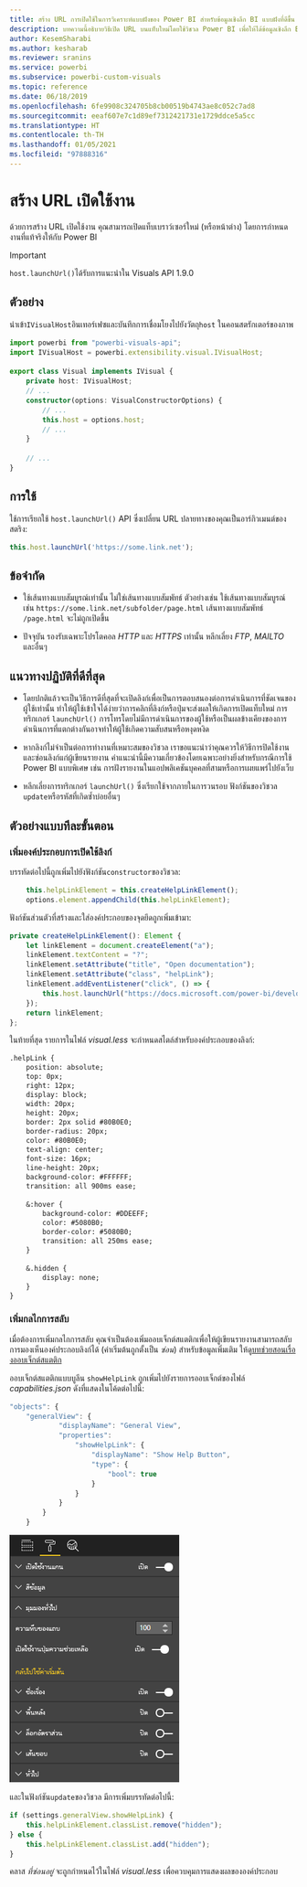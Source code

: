 ```yaml
---
title: สร้าง URL การเปิดใช้ในการวิเคราะห์แบบฝังของ Power BI สำหรับข้อมูลเชิงลึก BI แบบฝังที่ดีขึ้น
description: บทความนี้อธิบายวิธีเปิด URL บนแท็บใหม่โดยใช้วิชวล Power BI เพื่อให้ได้ข้อมูลเชิงลึก BI แบบฝังที่ดีขึ้นโดยใช้การวิเคราะห์แบบฝังตัวของ Power BI
author: KesemSharabi
ms.author: kesharab
ms.reviewer: sranins
ms.service: powerbi
ms.subservice: powerbi-custom-visuals
ms.topic: reference
ms.date: 06/18/2019
ms.openlocfilehash: 6fe9908c324705b8cb00519b4743ae8c052c7ad8
ms.sourcegitcommit: eeaf607e7c1d89ef7312421731e1729ddce5a5cc
ms.translationtype: HT
ms.contentlocale: th-TH
ms.lasthandoff: 01/05/2021
ms.locfileid: "97888316"
---
```

# <a name="create-a-launch-url"></a>สร้าง URL เปิดใช้งาน

ด้วยการสร้าง URL เปิดใช้งาน คุณสามารถเปิดแท็บเบราว์เซอร์ใหม่ (หรือหน้าต่าง) โดยการกำหนดงานที่แท้จริงให้กับ Power BI

> [!IMPORTANT]
> `host.launchUrl()`ได้รับการแนะนำใน Visuals API 1.9.0

## <a name="sample"></a>ตัวอย่าง

นำเข้า`IVisualHost`อินเทอร์เฟซและบันทึกการเชื่อมโยงไปยังวัตถุ`host` ในคอนสตรักเตอร์ของภาพ

```typescript
import powerbi from "powerbi-visuals-api";
import IVisualHost = powerbi.extensibility.visual.IVisualHost;

export class Visual implements IVisual {
    private host: IVisualHost;
    // ...
    constructor(options: VisualConstructorOptions) {
        // ...
        this.host = options.host;
        // ...
    }

    // ...
}
```

## <a name="usage"></a>การใช้

ใช้การเรียกใช้ `host.launchUrl()` API ซึ่งเปลี่ยน URL ปลายทางของคุณเป็นอาร์กิวเมนต์ของสตริง:

```typescript
this.host.launchUrl('https://some.link.net');
```

## <a name="restrictions"></a>ข้อจำกัด

* ใช้เส้นทางแบบสัมบูรณ์เท่านั้น ไม่ใช่เส้นทางแบบสัมพัทธ์ ตัวอย่างเช่น ใช้เส้นทางแบบสัมบูรณ์ เช่น `https://some.link.net/subfolder/page.html` เส้นทางแบบสัมพัทธ์ `/page.html` จะไม่ถูกเปิดขึ้น

* ปัจจุบัน รองรับเฉพาะโปรโตคอล *HTTP* และ *HTTPS* เท่านั้น หลีกเลี่ยง *FTP*, *MAILTO* และอื่นๆ

## <a name="best-practices"></a>แนวทางปฏิบัติที่ดีที่สุด

* โดยปกติแล้วจะเป็นวิธีการดีที่สุดที่จะเปิดลิงก์เพื่อเป็นการตอบสนองต่อการดำเนินการที่ชัดเจนของผู้ใช้เท่านั้น ทำให้ผู้ใช้เข้าใจได้ง่ายว่าการคลิกที่ลิงก์หรือปุ่มจะส่งผลให้เกิดการเปิดแท็บใหม่ การทริกเกอร์ `launchUrl()` การโทรโดยไม่มีการดำเนินการของผู้ใช้หรือเป็นผลข้างเคียงของการดำเนินการที่แตกต่างกันอาจทำให้ผู้ใช้เกิดความสับสนหรือหงุดหงิด

* หากลิงก์ไม่จำเป็นต่อการทำงานที่เหมาะสมของวิชวล เราขอแนะนำว่าคุณควรให้วิธีการปิดใช้งานและซ่อนลิงก์แก่ผู้เขียนรายงาน คำแนะนำนี้มีความเกี่ยวข้องโดยเฉพาะอย่างยิ่งสำหรับกรณีการใช้ Power BI แบบพิเศษ เช่น การฝังรายงานในแอปพลิเคชันบุคคลที่สามหรือการเผยแพร่ไปยังเว็บ

* หลีกเลี่ยงการทริกเกอร์ `launchUrl()` ซึ่งเรียกใช้จากภายในการวนรอบ ฟังก์ชันของวิชวล `update`หรือรหัสที่เกิดซ้ำบ่อยอื่นๆ

## <a name="a-step-by-step-example"></a>ตัวอย่างแบบทีละขั้นตอน

### <a name="add-a-link-launching-element"></a>เพิ่มองค์ประกอบการเปิดใช้ลิงก์

บรรทัดต่อไปนี้ถูกเพิ่มไปยังฟังก์ชัน`constructor`ของวิชวล:

```typescript
    this.helpLinkElement = this.createHelpLinkElement();
    options.element.appendChild(this.helpLinkElement);
```

ฟังก์ชันส่วนตัวที่สร้างและใส่องค์ประกอบของจุดยึดถูกเพิ่มเข้ามา:

```typescript
private createHelpLinkElement(): Element {
    let linkElement = document.createElement("a");
    linkElement.textContent = "?";
    linkElement.setAttribute("title", "Open documentation");
    linkElement.setAttribute("class", "helpLink");
    linkElement.addEventListener("click", () => {
        this.host.launchUrl("https://docs.microsoft.com/power-bi/developer/visuals/custom-visual-develop-tutorial");
    });
    return linkElement;
};
```

ในท้ายที่สุด รายการในไฟล์ *visual.less* จะกำหนดสไตล์สำหรับองค์ประกอบของลิงก์:

```less
.helpLink {
    position: absolute;
    top: 0px;
    right: 12px;
    display: block;
    width: 20px;
    height: 20px;
    border: 2px solid #80B0E0;
    border-radius: 20px;
    color: #80B0E0;
    text-align: center;
    font-size: 16px;
    line-height: 20px;
    background-color: #FFFFFF;
    transition: all 900ms ease;

    &:hover {
        background-color: #DDEEFF;
        color: #5080B0;
        border-color: #5080B0;
        transition: all 250ms ease;
    }

    &.hidden {
        display: none;
    }
}
```

### <a name="add-a-toggling-mechanism"></a>เพิ่มกลไกการสลับ

เมื่อต้องการเพิ่มกลไกการสลับ คุณจำเป็นต้องเพิ่มออบเจ็กต์สแตติกเพื่อให้ผู้เขียนรายงานสามารถสลับการมองเห็นองค์ประกอบลิงก์ได้ (ค่าเริ่มต้นถูกตั้งเป็น *ซ่อน*) สำหรับข้อมูลเพิ่มเติม ให้ดู[บทช่วยสอนเรื่องออบเจ็กต์สแตติก](https://microsoft.github.io/PowerBI-visuals/docs/concepts/objects-and-properties)

ออบเจ็กต์สแตติกแบบบูลีน `showHelpLink` ถูกเพิ่มไปยังรายการออบเจ็กต์ของไฟล์ *capabilities.json* ดังที่แสดงในโค้ดต่อไปนี้:

```typescript
"objects": {
    "generalView": {
            "displayName": "General View",
            "properties":
                "showHelpLink": {
                    "displayName": "Show Help Button",
                    "type": {
                        "bool": true
                    }
                }
            }
        }
    }
```

![เปิดใช้งานการสลับ URL](media/launch-url/launchurl-toggle.png)

และในฟังก์ชัน`update`ของวิชวล มีการเพิ่มบรรทัดต่อไปนี้:

```typescript
if (settings.generalView.showHelpLink) {
    this.helpLinkElement.classList.remove("hidden");
} else {
    this.helpLinkElement.classList.add("hidden");
}
```

คลาส *ที่ซ่อนอยู่* จะถูกกำหนดไว้ในไฟล์ *visual.less* เพื่อควบคุมการแสดงผลขององค์ประกอบ